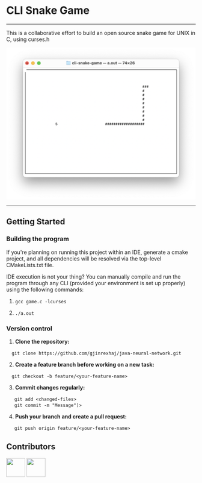 # CLI Snake Game

---

This is a collaborative effort to build an open source snake game 
for UNIX in C, using curses.h

<img src="readme-docs/image.png" alt="User Interface" width="800"/>

---

## Getting Started

### **Building the program**
If you're planning on running this project within an IDE, generate a
cmake project, and all dependencies will be resolved via the top-level
CMakeLists.txt file.

IDE execution is not your thing? You can manually compile and run the program
through any CLI (provided your environment is set up properly) using the following commands:

1) ```gcc game.c -lcurses```

2) ```./a.out```

### **Version control**

1. **Clone the repository:**
```shell
  git clone https://github.com/gjinrexhaj/java-neural-network.git
```
2. **Create a feature branch before working on a new task:**
```shell
  git checkout -b feature/<your-feature-name>
```
3. **Commit changes regularly:**
```shell
   git add <changed-files>
   git commit -m "Message")>
```
4. **Push your branch and create a pull request:**
```shell
   git push origin feature/<your-feature-name>
```

## Contributors
<a href="https://github.com/gjinrexhaj"><img src="https://github.com/gjinrexhaj.png" width="50" height="50"></a>
<a href="https://github.com/tylerk4brown"><img src="https://github.com/tylerk4brown.png" width="50" height="50"></a>